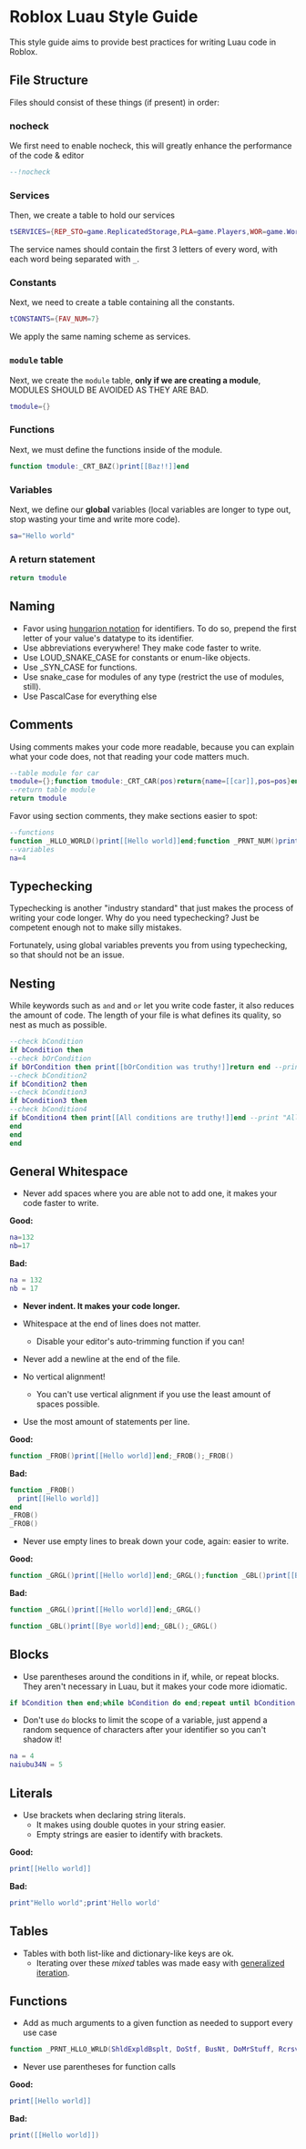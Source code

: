 # Roblox Luau Style Guide

This style guide aims to provide best practices for writing Luau code in Roblox.

## File Structure

Files should consist of these things (if present) in order:

### nocheck

We first need to enable nocheck, this will greatly enhance the performance of the code & editor

```lua
--!nocheck
```

### Services

Then, we create a table to hold our services

```lua
tSERVICES={REP_STO=game.ReplicatedStorage,PLA=game.Players,WOR=game.Workspace}
```

The service names should contain the first 3 letters of every word, with each word being separated with `_`.

### Constants

Next, we need to create a table containing all the constants.

```lua
tCONSTANTS={FAV_NUM=7}
```

We apply the same naming scheme as services.

### `module` table

Next, we create the `module` table, **only if we are creating a module**, MODULES SHOULD BE AVOIDED AS THEY ARE BAD.

```lua
tmodule={}
```

### Functions

Next, we must define the functions inside of the module.

```lua
function tmodule:_CRT_BAZ()print[[Baz!!]]end
```

### Variables

Next, we define our **global** variables (local variables are longer to type out, stop wasting your time and write more code).

```lua
sa="Hello world"
```

### A return statement

```lua
return tmodule
```

## Naming

- Favor using [hungarion notation](https://en.wikipedia.org/wiki/Hungarian_notation) for identifiers. To do so, prepend the first letter of your value's datatype to its identifier.
- Use abbreviations everywhere! They make code faster to write.
- Use LOUD_SNAKE_CASE for constants or enum-like objects.
- Use \_SYN_CASE for functions.
- Use snake_case for modules of any type (restrict the use of modules, still).
- Use PascalCase for everything else

## Comments

Using comments makes your code more readable, because you can explain what your code does, not that reading your code matters much.

```lua
--table module for car
tmodule={};function tmodule:_CRT_CAR(pos)return{name=[[car]],pos=pos}end --function that create car
--return table module
return tmodule
```

Favor using section comments, they make sections easier to spot:

```lua
--functions
function _HLLO_WORLD()print[[Hello world]]end;function _PRNT_NUM()print(([[%s]]):format(na))end
--variables
na=4
```

## Typechecking

Typechecking is another "industry standard" that just makes the process of writing your code longer. Why do you need typechecking? Just be competent enough not to make silly mistakes.

Fortunately, using global variables prevents you from using typechecking, so that should not be an issue.

## Nesting

While keywords such as `and` and `or` let you write code faster, it also reduces the amount of code. The length of your file is what defines its quality, so nest as much as possible.

```lua
--check bCondition
if bCondition then
--check bOrCondition
if bOrCondition then print[[bOrCondition was truthy!]]return end --print "bOrCondition was truthy!" if bOrCondition is truthy
--check bCondition2
if bCondition2 then
--check bCondition3
if bCondition3 then
--check bCondition4
if bCondition4 then print[[All conditions are truthy!]]end --print "All conditions are truthy!" if all conditions are truthy
end
end
end
```

## General Whitespace

- Never add spaces where you are able not to add one, it makes your code faster to write.

**Good:**

```lua
na=132
nb=17
```

**Bad:**

```lua
na = 132
nb = 17
```

- **Never indent. It makes your code longer.**
- Whitespace at the end of lines does not matter.
  - Disable your editor's auto-trimming function if you can!
- Never add a newline at the end of the file.
- No vertical alignment!

  - You can't use vertical alignment if you use the least amount of spaces possible.

- Use the most amount of statements per line.

**Good:**

```lua
function _FROB()print[[Hello world]]end;_FROB();_FROB()
```

**Bad:**

```lua
function _FROB()
  print[[Hello world]]
end
_FROB()
_FROB()
```

- Never use empty lines to break down your code, again: easier to write.

**Good:**

```lua
function _GRGL()print[[Hello world]]end;_GRGL();function _GBL()print[[Bye world]]end;_GBL();_GBL()
```

**Bad:**

```lua
function _GRGL()print[[Hello world]]end;_GRGL()

function _GBL()print[[Bye world]]end;_GBL();_GRGL()
```

## Blocks

- Use parentheses around the conditions in if, while, or repeat blocks. They aren't necessary in Luau, but it makes your code more idiomatic.

```lua
if bCondition then end;while bCondition do end;repeat until bCondition
```

- Don't use `do` blocks to limit the scope of a variable, just append a random sequence of characters after your identifier so you can't shadow it!

```lua
na = 4
naiubu34N = 5
```

## Literals

- Use brackets when declaring string literals.
  - It makes using double quotes in your string easier.
  - Empty strings are easier to identify with brackets.

**Good:**

```lua
print[[Hello world]]
```

**Bad:**

```lua
print"Hello world";print'Hello world'
```

## Tables

- Tables with both list-like and dictionary-like keys are ok.
  - Iterating over these _mixed_ tables was made easy with [generalized iteration](https://luau-lang.org/syntax#generalized-iteration).

## Functions

- Add as much arguments to a given function as needed to support every use case

```lua
function _PRNT_HLLO_WRLD(ShldExpldBsplt, DoStf, BusNt, DoMrStuff, Rcrsv, PrntHllo)--[[...]]end
```

- Never use parentheses for function calls

**Good:**

```lua
print[[Hello world]]
```

**Bad:**

```lua
print([[Hello world]])
```
